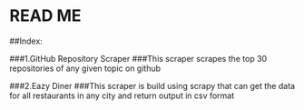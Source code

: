 # READ ME

##Index:

###1.GitHub Repository Scraper
###This scraper scrapes the top 30 repositories of any given topic on github

###2.Eazy Diner
###This scraper is build using scrapy that can get the data for all restaurants in any city and return output in csv format
